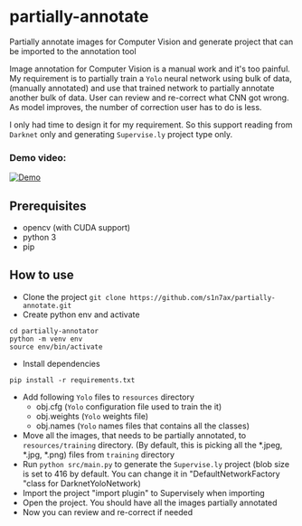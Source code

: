 # partially-annotate
Partially annotate images for Computer Vision and generate project that can be
imported to the annotation tool

Image annotation for Computer Vision is a manual work and it's too painful. My
requirement is to partially train a `Yolo` neural network using bulk of data,
(manually annotated) and use that trained network to partially annotate
another bulk of data. User can review and re-correct what CNN got wrong.
As model improves, the number of correction user has to do is less.

I only had time to design it for my requirement. So this support reading from
`Darknet` only and generating `Supervise.ly` project type only.

### Demo video:
[![Demo](https://img.youtube.com/vi/0tGybFSp4B8/hqdefault.jpg)](https://youtu.be/0tGybFSp4B8)

## Prerequisites
* opencv (with CUDA support)
* python 3
* pip

## How to use
* Clone the project `git clone https://github.com/s1n7ax/partially-annotate.git`
* Create python env and activate
```
cd partially-annotator
python -m venv env
source env/bin/activate
```
* Install dependencies
```
pip install -r requirements.txt
```
* Add following `Yolo` files to `resources` directory
	* obj.cfg (`Yolo` configuration file used to train the it)
	* obj.weights (`Yolo` weights file)
	* obj.names (`Yolo` names files that contains all the classes)
* Move all the images, that needs to be partially annotated, to
  `resources/training` directory. (By default, this is picking all the \*.jpeg,
  \*.jpg, \*.png) files from `training` directory
* Run `python src/main.py` to generate the `Supervise.ly` project (blob size is 
set to 416 by default. You can change it in "DefaultNetworkFactory "class for DarknetYoloNetwork)
* Import the project "import plugin" to Supervisely when importing
* Open the project. You should have all the images partially annotated
* Now you can review and re-correct if needed

